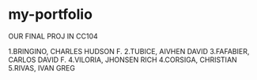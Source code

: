 # my-portfolio
OUR FINAL PROJ IN CC104

1.BRINGINO, CHARLES HUDSON F.
2.TUBICE, AIVHEN DAVID 
3.FAFABIER, CARLOS DAVID F.
4.VILORIA, JHONSEN RICH
4.CORSIGA, CHRISTIAN 
5.RIVAS, IVAN GREG 
